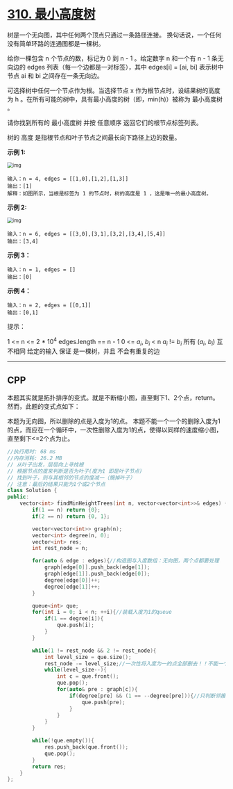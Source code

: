 # [310. 最小高度树](https://leetcode-cn.com/problems/minimum-height-trees/)

树是一个无向图，其中任何两个顶点只通过一条路径连接。 换句话说，一个任何没有简单环路的连通图都是一棵树。

给你一棵包含 n 个节点的数，标记为 0 到 n - 1 。给定数字 n 和一个有 n - 1 条无向边的 edges 列表（每一个边都是一对标签），其中 edges[i] = [ai, bi] 表示树中节点 ai 和 bi 之间存在一条无向边。

可选择树中任何一个节点作为根。当选择节点 x 作为根节点时，设结果树的高度为 h 。在所有可能的树中，具有最小高度的树（即，min(h)）被称为 最小高度树 。

请你找到所有的 最小高度树 并按 任意顺序 返回它们的根节点标签列表。

树的 高度 是指根节点和叶子节点之间最长向下路径上边的数量。

**示例 1:**

<img src="https://assets.leetcode.com/uploads/2020/09/01/e1.jpg" alt="img" style="zoom:80%;" />

```
输入：n = 4, edges = [[1,0],[1,2],[1,3]]
输出：[1]
解释：如图所示，当根是标签为 1 的节点时，树的高度是 1 ，这是唯一的最小高度树。
```

**示例 2:**

<img src="https://assets.leetcode.com/uploads/2020/09/01/e2.jpg" alt="img" style="zoom:80%;" />

```
输入：n = 6, edges = [[3,0],[3,1],[3,2],[3,4],[5,4]]
输出：[3,4]
```

**示例 3：**

```
输入：n = 1, edges = []
输出：[0]
```

**示例 4：**

```
输入：n = 2, edges = [[0,1]]
输出：[0,1]
```


提示：

1 <= n <= 2 * $10^4$
edges.length == n - 1
0 <= $a_i$, $b_i$ < n
$a_i$ != $b_i$
所有 ($a_i$, $b_i$) 互不相同
给定的输入 保证 是一棵树，并且 不会有重复的边

***

## CPP

本题其实就是拓扑排序的变式。就是不断缩小图，直至剩下1、2个点，return。
然而，此题的变式点如下：

本题为无向图，所以删除的点是入度为1的点。
本题不能一个一个的删除入度为1的点，而应在一个循环中，一次性删除入度为1的点，使得以同样的速度缩小图，直至剩下<=2个点为止。

```cpp
//执行用时: 68 ms
//内存消耗: 26.2 MB
// 从叶子出发，层层向上寻找根
// 根据节点的度来判断是否为叶子(度为1 即是叶子节点)
// 找到叶子，则与其相邻的节点的度减一（摘掉叶子）
// 注意：最后的结果只能为1个或2个节点
class Solution {
public:
    vector<int> findMinHeightTrees(int n, vector<vector<int>>& edges) {
        if(1 == n) return {0};
        if(2 == n) return {0, 1};

        vector<vector<int>> graph(n);
        vector<int> degree(n, 0);
        vector<int> res;
        int rest_node = n;

        for(auto & edge : edges){//构造图与入度数组：无向图，两个点都要处理
            graph[edge[0]].push_back(edge[1]);
            graph[edge[1]].push_back(edge[0]);
            degree[edge[0]]++;
            degree[edge[1]]++;
        }

        queue<int> que;
        for(int i = 0; i < n; ++i){//装载入度为1的queue
            if(1 == degree[i]){
                que.push(i);
            }
        }

        while(1 != rest_node && 2 != rest_node){
            int level_size = que.size();
            rest_node -= level_size;//一次性将入度为一的点全部删去！！不能一个一个删
            while(level_size--){
                int c = que.front();
                que.pop();
                for(auto& pre : graph[c]){
                    if(degree[pre] && (1 == --degree[pre])){//只判断邻接点
                        que.push(pre);
                    }
                }
            }
        }

        while(!que.empty()){
            res.push_back(que.front());
            que.pop();
        }
        return res;
    }
};
```

